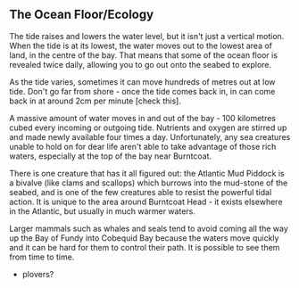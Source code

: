 The Ocean Floor/Ecology
-----------------------
  
The tide raises and lowers the water level, but it isn't just a vertical motion. When the tide is at its lowest, the water moves out to the lowest area of land, in the centre of the bay. That means that some of the ocean floor is revealed twice daily, allowing you to go out onto the seabed to explore.

As the tide varies, sometimes it can move hundreds of metres out at low tide. Don't go far from shore - once the tide comes back in, in can come back in at around 2cm per minute [check this]. 

A massive amount of water moves in and out of the bay - 100 kilometres cubed every incoming or outgoing tide. Nutrients and oxygen are stirred up and made newly available four times a day. Unfortunately, any sea creatures unable to hold on for dear life aren't able to take advantage of those rich waters, especially at the top of the bay near Burntcoat. 

There is one creature that has it all figured out: the Atlantic Mud Piddock is a bivalve (like clams and scallops) which burrows into the mud-stone of the seabed, and is one of the few creatures able to resist the powerful tidal action. It is unique to the area around Burntcoat Head - it exists elsewhere in the Atlantic, but usually in much warmer waters. 

Larger mammals such as whales and seals tend to avoid coming all the way up the Bay of Fundy into Cobequid Bay because the waters move quickly and it can be hard for them to control their path. It is possible to see them from time to time. 

- plovers?
